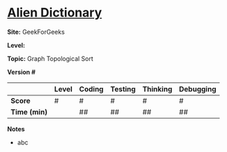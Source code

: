 # [Alien Dictionary](https://www.geeksforgeeks.org/given-sorted-dictionary-find-precedence-characters/)

**Site:** GeekForGeeks

**Level:** 

**Topic:** Graph Topological Sort

**Version #**

|           | Level | Coding | Testing | Thinking | Debugging  |
|-----------|-------|--------|---------|----------|------------|
| **Score** | #     | #      | #       | #        | #          |
| **Time (min)** | | ## | ## | ## | ## |

**Notes**
- abc
